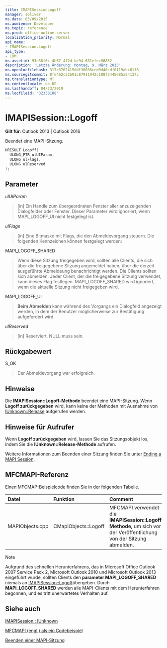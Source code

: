 ```yaml
---
title: IMAPISessionLogoff
manager: soliver
ms.date: 03/09/2015
ms.audience: Developer
ms.topic: reference
ms.prod: office-online-server
localization_priority: Normal
api_name:
- IMAPISession.Logoff
api_type:
- COM
ms.assetid: 93e38f6c-4b67-4f2d-bc94-631efec86852
description: 'Letzte Änderung: Montag, 9. März 2015'
ms.openlocfilehash: 317c3702415ddf30038ccd0d40cdf0f19abc61f8
ms.sourcegitcommit: 8fe462c32b91c87911942c188f3445e85a54137c
ms.translationtype: MT
ms.contentlocale: de-DE
ms.lasthandoff: 04/23/2019
ms.locfileid: "32338108"
---
```

# <a name="imapisessionlogoff"></a>IMAPISession::Logoff

  
  
**Gilt für**: Outlook 2013 | Outlook 2016 
  
Beendet eine MAPI-Sitzung.
  
```cpp
HRESULT Logoff(
  ULONG_PTR ulUIParam,
  ULONG ulFlags,
  ULONG ulReserved
);
```

## <a name="parameters"></a>Parameter

 _ulUIParam_
  
> [in] Ein Handle zum übergeordneten Fenster aller anzuzeigenden Dialogfelder oder Fenster. Dieser Parameter wird ignoriert, wenn MAPI_LOGOFF_UI nicht festgelegt ist.
    
 _ulFlags_
  
> [in] Eine Bitmaske mit Flags, die den Abmeldevorgang steuern. Die folgenden Kennzeichen können festgelegt werden:
    
MAPI_LOGOFF_SHARED 
  
> Wenn diese Sitzung freigegeben wird, sollten alle Clients, die sich über die freigegebene Sitzung angemeldet haben, über die derzeit ausgeführte Abmeldeung benachrichtigt werden. Die Clients sollten sich abmelden. Jeder Client, der die freigegebene Sitzung verwendet, kann dieses Flag festlegen. MAPI_LOGOFF_SHARED wird ignoriert, wenn die aktuelle Sitzung nicht freigegeben wird.
    
MAPI_LOGOFF_UI 
  
> **Beim Abmelden** kann während des Vorgangs ein Dialogfeld angezeigt werden, in dem der Benutzer möglicherweise zur Bestätigung aufgefordert wird. 
    
 _ulReserved_
  
> [in] Reserviert. NULL muss sein.
    
## <a name="return-value"></a>Rückgabewert

S_OK 
  
> Der Abmeldevorgang war erfolgreich.
    
## <a name="remarks"></a>Hinweise

Die **IMAPISession::Logoff-Methode** beendet eine MAPI-Sitzung. Wenn **Logoff zurückgegeben** wird, kann keine der Methoden mit Ausnahme von [IUnknown::Release](https://msdn.microsoft.com/library/ms682317%28v=VS.85%29.aspx) aufgerufen werden. 
  
## <a name="notes-to-callers"></a>Hinweise für Aufrufer

Wenn **Logoff zurückgegeben** wird, lassen Sie das Sitzungsobjekt los, indem Sie die **IUnknown::Release-Methode** aufrufen. 
  
Weitere Informationen zum Beenden einer Sitzung finden Sie unter [Ending a MAPI Session](ending-a-mapi-session.md).
  
## <a name="mfcmapi-reference"></a>MFCMAPI-Referenz

Einen MFCMAP-Beispielcode finden Sie in der folgenden Tabelle.
  
|**Datei**|**Funktion**|**Comment**|
|:-----|:-----|:-----|
|MAPIObjects.cpp  <br/> |CMapiObjects::Logoff  <br/> |MFCMAPI verwendet die **IMAPISession::Logoff-Methode,** um sich vor der Veröffentlichung von der Sitzung abmelden.  <br/> |
   
> [!NOTE]
> Aufgrund des schnellen Herunterfahrens, das in Microsoft Office Outlook 2007 Service Pack 2, Microsoft Outlook 2010 und Microsoft Outlook 2013 eingeführt wurde, sollten Clients den **parameter MAPI_LOGOFF_SHARED** niemals an [IMAPISession::Logoff](imapisession-logoff.md)übergeben. Durch **MAPI_LOGOFF_SHARED** werden alle MAPI-Clients mit dem Herunterfahren begonnen, und es tritt unerwartetes Verhalten auf. 
  
## <a name="see-also"></a>Siehe auch



[IMAPISession : IUnknown](imapisessioniunknown.md)


[MFCMAPI (engl.) als ein Codebeispiel](mfcmapi-as-a-code-sample.md)
  
[Beenden einer MAPI-Sitzung](ending-a-mapi-session.md)

